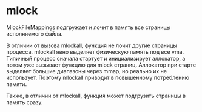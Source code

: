 # mlock

MlockFileMappings подгружает и лочит в память все страницы исполняемого файла.

В отличии от вызова mlockall, функция не лочит другие страницы процесса.
mlockall явно выделяет физическую память под все vma. Типичный процесс сначала
стартует и инициализирует аллокатор, а потом уже вызывает функцию для mlock страниц.
Аллокатор при старте выделяет большие диапазоны через mmap, но реально их не использует.
Поэтому mlockall приводит в повышенному потреблению памяти.

Также, в отличии от mlockall, функция может подгрузить страницы в память сразу. 
